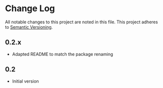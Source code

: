 Change Log
==========

All notable changes to this project are noted in this file. This project adheres to [Semantic
Versioning](http://semver.org/).


0.2.x
-----

- Adapted README to match the package renaming

0.2
---

- Initial version

